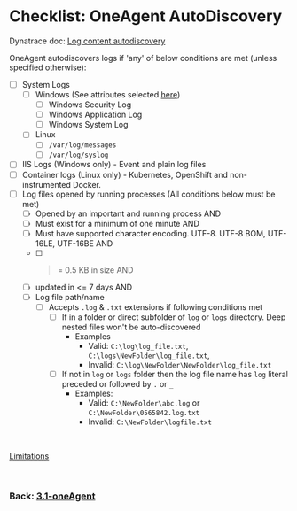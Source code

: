 # Checklist: OneAgent AutoDiscovery

Dynatrace doc: [Log content autodiscovery](https://www.dynatrace.com/support/help/shortlink/log-monitoring-auto-discovery-v2)

OneAgent autodiscovers logs if 'any' of below conditions are met (unless specified otherwise):

- [ ] System Logs
	- [ ] Windows (See attributes selected [here](https://www.dynatrace.com/support/help/shortlink/log-monitoring-auto-discovery-v2#attributes-selected-in-windows-event-logs))
		- [ ] Windows Security Log
		- [ ] Windows Application Log
		- [ ] Windows System Log
	- [ ] Linux
		- [ ] `/var/log/messages`
		- [ ] `/var/log/syslog`
- [ ] IIS Logs (Windows only) - Event and plain log files
- [ ] Container logs (Linux only) - Kubernetes, OpenShift and non-instrumented Docker.
- [ ] Log files opened by running processes (All conditions below must be met)
	- [ ] Opened by an important and running process AND	
	- [ ] Must exist for a minimum of one minute AND
	- [ ] Must have supported character encoding. UTF-8. UTF-8 BOM, UTF-16LE, UTF-16BE AND
	- [ ] >= 0.5 KB in size AND
	- [ ] updated in <= 7 days AND
	- [ ] Log file path/name
	    - [ ] Accepts `.log` & `.txt` extensions if following conditions met
	        - [ ] If in a folder or direct subfolder of `log` or `logs` directory. Deep nested files won't be auto-discovered
	            - Examples 
					- Valid: `C:\log\log_file.txt`, `C:\logs\NewFolder\log_file.txt`, 
					- Invalid: `C:\log\NewFolder\NewFolder\log_file.txt`
	        - [ ] If not in `log` or `logs` folder then the log file name has `log` literal preceded or followed by `.` or `_`
	            - Examples:
					- Valid:  `C:\NewFolder\abc.log` or `C:\NewFolder\0565842.log.txt`
					- Invalid: `C:\NewFolder\logfile.txt`

<br/>

[Limitations](https://www.dynatrace.com/support/help/shortlink/log-monitoring-auto-discovery-v2#limitations-for-detected-files)

<br/>

### Back: [3.1-oneAgent](../3.1-oneagent.md)
